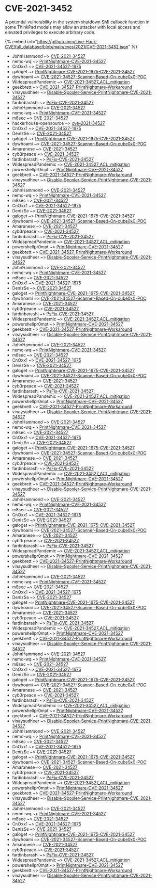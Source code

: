 # CVE-2021-3452

A potential vulnerability in the system shutdown SMI callback function in some ThinkPad models may allow an attacker with local access and elevated privileges to execute arbitrary code.

{% embed url="https://github.com/Live-Hack-CVE/full_database/blob/main/cves/2021/CVE-2021-3452.json" %}


* JohnHammond ~> [CVE-2021-34527](https://www.alice-snow.ru/2021/database/cve-2021-3452/cve-2021-34527-johnhammond)
* nemo-wq ~> [PrintNightmare-CVE-2021-34527](https://www.alice-snow.ru/2021/database/cve-2021-3452/printnightmare-cve-2021-34527-nemo-wq)
* CnOxx1 ~> [CVE-2021-34527-1675](https://www.alice-snow.ru/2021/database/cve-2021-3452/cve-2021-34527-1675-cnoxx1)
* galoget ~> [PrintNightmare-CVE-2021-1675-CVE-2021-34527](https://www.alice-snow.ru/2021/database/cve-2021-3452/printnightmare-cve-2021-1675-cve-2021-34527-galoget)
* dywhoami ~> [CVE-2021-34527-Scanner-Based-On-cube0x0-POC](https://www.alice-snow.ru/2021/database/cve-2021-3452/cve-2021-34527-scanner-based-on-cube0x0-poc-dywhoami)
* WidespreadPandemic ~> [CVE-2021-34527_ACL_mitigation](https://www.alice-snow.ru/2021/database/cve-2021-3452/cve-2021-34527_acl_mitigation-widespreadpandemic)
* geekbrett ~> [CVE-2021-34527-PrintNightmare-Workaround](https://www.alice-snow.ru/2021/database/cve-2021-3452/cve-2021-34527-printnightmare-workaround-geekbrett)
* vinaysudheer ~> [Disable-Spooler-Service-PrintNightmare-CVE-2021-34527](https://www.alice-snow.ru/2021/database/cve-2021-3452/disable-spooler-service-printnightmare-cve-2021-34527-vinaysudheer)
* fardinbarashi ~> [PsFix-CVE-2021-34527](https://www.alice-snow.ru/2021/database/cve-2021-3452/psfix-cve-2021-34527-fardinbarashi)
* JohnHammond ~> [CVE-2021-34527](https://www.alice-snow.ru/2021/database/cve-2021-3452/cve-2021-34527-johnhammond)
* nemo-wq ~> [PrintNightmare-CVE-2021-34527](https://www.alice-snow.ru/2021/database/cve-2021-3452/printnightmare-cve-2021-34527-nemo-wq)
* m8sec ~> [CVE-2021-34527](https://www.alice-snow.ru/2021/database/cve-2021-3452/cve-2021-34527-m8sec)
* hackerhouse-opensource ~> [cve-2021-34527](https://www.alice-snow.ru/2021/database/cve-2021-3452/cve-2021-34527-hackerhouse-opensource)
* CnOxx1 ~> [CVE-2021-34527-1675](https://www.alice-snow.ru/2021/database/cve-2021-3452/cve-2021-34527-1675-cnoxx1)
* DenizSe ~> [CVE-2021-34527](https://www.alice-snow.ru/2021/database/cve-2021-3452/cve-2021-34527-denizse)
* galoget ~> [PrintNightmare-CVE-2021-1675-CVE-2021-34527](https://www.alice-snow.ru/2021/database/cve-2021-3452/printnightmare-cve-2021-1675-cve-2021-34527-galoget)
* dywhoami ~> [CVE-2021-34527-Scanner-Based-On-cube0x0-POC](https://www.alice-snow.ru/2021/database/cve-2021-3452/cve-2021-34527-scanner-based-on-cube0x0-poc-dywhoami)
* Amaranese ~> [CVE-2021-34527](https://www.alice-snow.ru/2021/database/cve-2021-3452/cve-2021-34527-amaranese)
* cyb3rpeace ~> [CVE-2021-34527](https://www.alice-snow.ru/2021/database/cve-2021-3452/cve-2021-34527-cyb3rpeace)
* fardinbarashi ~> [PsFix-CVE-2021-34527](https://www.alice-snow.ru/2021/database/cve-2021-3452/psfix-cve-2021-34527-fardinbarashi)
* WidespreadPandemic ~> [CVE-2021-34527_ACL_mitigation](https://www.alice-snow.ru/2021/database/cve-2021-3452/cve-2021-34527_acl_mitigation-widespreadpandemic)
* powershellpr0mpt ~> [PrintNightmare-CVE-2021-34527](https://www.alice-snow.ru/2021/database/cve-2021-3452/printnightmare-cve-2021-34527-powershellpr0mpt)
* geekbrett ~> [CVE-2021-34527-PrintNightmare-Workaround](https://www.alice-snow.ru/2021/database/cve-2021-3452/cve-2021-34527-printnightmare-workaround-geekbrett)
* vinaysudheer ~> [Disable-Spooler-Service-PrintNightmare-CVE-2021-34527](https://www.alice-snow.ru/2021/database/cve-2021-3452/disable-spooler-service-printnightmare-cve-2021-34527-vinaysudheer)
* JohnHammond ~> [CVE-2021-34527](https://www.alice-snow.ru/2021/database/cve-2021-3452/cve-2021-34527-johnhammond)
* nemo-wq ~> [PrintNightmare-CVE-2021-34527](https://www.alice-snow.ru/2021/database/cve-2021-3452/printnightmare-cve-2021-34527-nemo-wq)
* m8sec ~> [CVE-2021-34527](https://www.alice-snow.ru/2021/database/cve-2021-3452/cve-2021-34527-m8sec)
* CnOxx1 ~> [CVE-2021-34527-1675](https://www.alice-snow.ru/2021/database/cve-2021-3452/cve-2021-34527-1675-cnoxx1)
* DenizSe ~> [CVE-2021-34527](https://www.alice-snow.ru/2021/database/cve-2021-3452/cve-2021-34527-denizse)
* galoget ~> [PrintNightmare-CVE-2021-1675-CVE-2021-34527](https://www.alice-snow.ru/2021/database/cve-2021-3452/printnightmare-cve-2021-1675-cve-2021-34527-galoget)
* dywhoami ~> [CVE-2021-34527-Scanner-Based-On-cube0x0-POC](https://www.alice-snow.ru/2021/database/cve-2021-3452/cve-2021-34527-scanner-based-on-cube0x0-poc-dywhoami)
* Amaranese ~> [CVE-2021-34527](https://www.alice-snow.ru/2021/database/cve-2021-3452/cve-2021-34527-amaranese)
* cyb3rpeace ~> [CVE-2021-34527](https://www.alice-snow.ru/2021/database/cve-2021-3452/cve-2021-34527-cyb3rpeace)
* fardinbarashi ~> [PsFix-CVE-2021-34527](https://www.alice-snow.ru/2021/database/cve-2021-3452/psfix-cve-2021-34527-fardinbarashi)
* WidespreadPandemic ~> [CVE-2021-34527_ACL_mitigation](https://www.alice-snow.ru/2021/database/cve-2021-3452/cve-2021-34527_acl_mitigation-widespreadpandemic)
* powershellpr0mpt ~> [PrintNightmare-CVE-2021-34527](https://www.alice-snow.ru/2021/database/cve-2021-3452/printnightmare-cve-2021-34527-powershellpr0mpt)
* geekbrett ~> [CVE-2021-34527-PrintNightmare-Workaround](https://www.alice-snow.ru/2021/database/cve-2021-3452/cve-2021-34527-printnightmare-workaround-geekbrett)
* vinaysudheer ~> [Disable-Spooler-Service-PrintNightmare-CVE-2021-34527](https://www.alice-snow.ru/2021/database/cve-2021-3452/disable-spooler-service-printnightmare-cve-2021-34527-vinaysudheer)
* JohnHammond ~> [CVE-2021-34527](https://www.alice-snow.ru/2021/database/cve-2021-3452/cve-2021-34527-johnhammond)
* nemo-wq ~> [PrintNightmare-CVE-2021-34527](https://www.alice-snow.ru/2021/database/cve-2021-3452/printnightmare-cve-2021-34527-nemo-wq)
* m8sec ~> [CVE-2021-34527](https://www.alice-snow.ru/2021/database/cve-2021-3452/cve-2021-34527-m8sec)
* CnOxx1 ~> [CVE-2021-34527-1675](https://www.alice-snow.ru/2021/database/cve-2021-3452/cve-2021-34527-1675-cnoxx1)
* DenizSe ~> [CVE-2021-34527](https://www.alice-snow.ru/2021/database/cve-2021-3452/cve-2021-34527-denizse)
* galoget ~> [PrintNightmare-CVE-2021-1675-CVE-2021-34527](https://www.alice-snow.ru/2021/database/cve-2021-3452/printnightmare-cve-2021-1675-cve-2021-34527-galoget)
* dywhoami ~> [CVE-2021-34527-Scanner-Based-On-cube0x0-POC](https://www.alice-snow.ru/2021/database/cve-2021-3452/cve-2021-34527-scanner-based-on-cube0x0-poc-dywhoami)
* Amaranese ~> [CVE-2021-34527](https://www.alice-snow.ru/2021/database/cve-2021-3452/cve-2021-34527-amaranese)
* cyb3rpeace ~> [CVE-2021-34527](https://www.alice-snow.ru/2021/database/cve-2021-3452/cve-2021-34527-cyb3rpeace)
* fardinbarashi ~> [PsFix-CVE-2021-34527](https://www.alice-snow.ru/2021/database/cve-2021-3452/psfix-cve-2021-34527-fardinbarashi)
* WidespreadPandemic ~> [CVE-2021-34527_ACL_mitigation](https://www.alice-snow.ru/2021/database/cve-2021-3452/cve-2021-34527_acl_mitigation-widespreadpandemic)
* powershellpr0mpt ~> [PrintNightmare-CVE-2021-34527](https://www.alice-snow.ru/2021/database/cve-2021-3452/printnightmare-cve-2021-34527-powershellpr0mpt)
* geekbrett ~> [CVE-2021-34527-PrintNightmare-Workaround](https://www.alice-snow.ru/2021/database/cve-2021-3452/cve-2021-34527-printnightmare-workaround-geekbrett)
* vinaysudheer ~> [Disable-Spooler-Service-PrintNightmare-CVE-2021-34527](https://www.alice-snow.ru/2021/database/cve-2021-3452/disable-spooler-service-printnightmare-cve-2021-34527-vinaysudheer)
* JohnHammond ~> [CVE-2021-34527](https://www.alice-snow.ru/2021/database/cve-2021-3452/cve-2021-34527-johnhammond)
* nemo-wq ~> [PrintNightmare-CVE-2021-34527](https://www.alice-snow.ru/2021/database/cve-2021-3452/printnightmare-cve-2021-34527-nemo-wq)
* m8sec ~> [CVE-2021-34527](https://www.alice-snow.ru/2021/database/cve-2021-3452/cve-2021-34527-m8sec)
* CnOxx1 ~> [CVE-2021-34527-1675](https://www.alice-snow.ru/2021/database/cve-2021-3452/cve-2021-34527-1675-cnoxx1)
* DenizSe ~> [CVE-2021-34527](https://www.alice-snow.ru/2021/database/cve-2021-3452/cve-2021-34527-denizse)
* galoget ~> [PrintNightmare-CVE-2021-1675-CVE-2021-34527](https://www.alice-snow.ru/2021/database/cve-2021-3452/printnightmare-cve-2021-1675-cve-2021-34527-galoget)
* dywhoami ~> [CVE-2021-34527-Scanner-Based-On-cube0x0-POC](https://www.alice-snow.ru/2021/database/cve-2021-3452/cve-2021-34527-scanner-based-on-cube0x0-poc-dywhoami)
* Amaranese ~> [CVE-2021-34527](https://www.alice-snow.ru/2021/database/cve-2021-3452/cve-2021-34527-amaranese)
* cyb3rpeace ~> [CVE-2021-34527](https://www.alice-snow.ru/2021/database/cve-2021-3452/cve-2021-34527-cyb3rpeace)
* fardinbarashi ~> [PsFix-CVE-2021-34527](https://www.alice-snow.ru/2021/database/cve-2021-3452/psfix-cve-2021-34527-fardinbarashi)
* WidespreadPandemic ~> [CVE-2021-34527_ACL_mitigation](https://www.alice-snow.ru/2021/database/cve-2021-3452/cve-2021-34527_acl_mitigation-widespreadpandemic)
* powershellpr0mpt ~> [PrintNightmare-CVE-2021-34527](https://www.alice-snow.ru/2021/database/cve-2021-3452/printnightmare-cve-2021-34527-powershellpr0mpt)
* geekbrett ~> [CVE-2021-34527-PrintNightmare-Workaround](https://www.alice-snow.ru/2021/database/cve-2021-3452/cve-2021-34527-printnightmare-workaround-geekbrett)
* vinaysudheer ~> [Disable-Spooler-Service-PrintNightmare-CVE-2021-34527](https://www.alice-snow.ru/2021/database/cve-2021-3452/disable-spooler-service-printnightmare-cve-2021-34527-vinaysudheer)
* JohnHammond ~> [CVE-2021-34527](https://www.alice-snow.ru/2021/database/cve-2021-3452/cve-2021-34527-johnhammond)
* nemo-wq ~> [PrintNightmare-CVE-2021-34527](https://www.alice-snow.ru/2021/database/cve-2021-3452/printnightmare-cve-2021-34527-nemo-wq)
* m8sec ~> [CVE-2021-34527](https://www.alice-snow.ru/2021/database/cve-2021-3452/cve-2021-34527-m8sec)
* CnOxx1 ~> [CVE-2021-34527-1675](https://www.alice-snow.ru/2021/database/cve-2021-3452/cve-2021-34527-1675-cnoxx1)
* DenizSe ~> [CVE-2021-34527](https://www.alice-snow.ru/2021/database/cve-2021-3452/cve-2021-34527-denizse)
* galoget ~> [PrintNightmare-CVE-2021-1675-CVE-2021-34527](https://www.alice-snow.ru/2021/database/cve-2021-3452/printnightmare-cve-2021-1675-cve-2021-34527-galoget)
* dywhoami ~> [CVE-2021-34527-Scanner-Based-On-cube0x0-POC](https://www.alice-snow.ru/2021/database/cve-2021-3452/cve-2021-34527-scanner-based-on-cube0x0-poc-dywhoami)
* Amaranese ~> [CVE-2021-34527](https://www.alice-snow.ru/2021/database/cve-2021-3452/cve-2021-34527-amaranese)
* cyb3rpeace ~> [CVE-2021-34527](https://www.alice-snow.ru/2021/database/cve-2021-3452/cve-2021-34527-cyb3rpeace)
* fardinbarashi ~> [PsFix-CVE-2021-34527](https://www.alice-snow.ru/2021/database/cve-2021-3452/psfix-cve-2021-34527-fardinbarashi)
* WidespreadPandemic ~> [CVE-2021-34527_ACL_mitigation](https://www.alice-snow.ru/2021/database/cve-2021-3452/cve-2021-34527_acl_mitigation-widespreadpandemic)
* powershellpr0mpt ~> [PrintNightmare-CVE-2021-34527](https://www.alice-snow.ru/2021/database/cve-2021-3452/printnightmare-cve-2021-34527-powershellpr0mpt)
* geekbrett ~> [CVE-2021-34527-PrintNightmare-Workaround](https://www.alice-snow.ru/2021/database/cve-2021-3452/cve-2021-34527-printnightmare-workaround-geekbrett)
* vinaysudheer ~> [Disable-Spooler-Service-PrintNightmare-CVE-2021-34527](https://www.alice-snow.ru/2021/database/cve-2021-3452/disable-spooler-service-printnightmare-cve-2021-34527-vinaysudheer)
* JohnHammond ~> [CVE-2021-34527](https://www.alice-snow.ru/2021/database/cve-2021-3452/cve-2021-34527-johnhammond)
* nemo-wq ~> [PrintNightmare-CVE-2021-34527](https://www.alice-snow.ru/2021/database/cve-2021-3452/printnightmare-cve-2021-34527-nemo-wq)
* m8sec ~> [CVE-2021-34527](https://www.alice-snow.ru/2021/database/cve-2021-3452/cve-2021-34527-m8sec)
* CnOxx1 ~> [CVE-2021-34527-1675](https://www.alice-snow.ru/2021/database/cve-2021-3452/cve-2021-34527-1675-cnoxx1)
* DenizSe ~> [CVE-2021-34527](https://www.alice-snow.ru/2021/database/cve-2021-3452/cve-2021-34527-denizse)
* galoget ~> [PrintNightmare-CVE-2021-1675-CVE-2021-34527](https://www.alice-snow.ru/2021/database/cve-2021-3452/printnightmare-cve-2021-1675-cve-2021-34527-galoget)
* dywhoami ~> [CVE-2021-34527-Scanner-Based-On-cube0x0-POC](https://www.alice-snow.ru/2021/database/cve-2021-3452/cve-2021-34527-scanner-based-on-cube0x0-poc-dywhoami)
* Amaranese ~> [CVE-2021-34527](https://www.alice-snow.ru/2021/database/cve-2021-3452/cve-2021-34527-amaranese)
* cyb3rpeace ~> [CVE-2021-34527](https://www.alice-snow.ru/2021/database/cve-2021-3452/cve-2021-34527-cyb3rpeace)
* fardinbarashi ~> [PsFix-CVE-2021-34527](https://www.alice-snow.ru/2021/database/cve-2021-3452/psfix-cve-2021-34527-fardinbarashi)
* WidespreadPandemic ~> [CVE-2021-34527_ACL_mitigation](https://www.alice-snow.ru/2021/database/cve-2021-3452/cve-2021-34527_acl_mitigation-widespreadpandemic)
* powershellpr0mpt ~> [PrintNightmare-CVE-2021-34527](https://www.alice-snow.ru/2021/database/cve-2021-3452/printnightmare-cve-2021-34527-powershellpr0mpt)
* geekbrett ~> [CVE-2021-34527-PrintNightmare-Workaround](https://www.alice-snow.ru/2021/database/cve-2021-3452/cve-2021-34527-printnightmare-workaround-geekbrett)
* vinaysudheer ~> [Disable-Spooler-Service-PrintNightmare-CVE-2021-34527](https://www.alice-snow.ru/2021/database/cve-2021-3452/disable-spooler-service-printnightmare-cve-2021-34527-vinaysudheer)
* JohnHammond ~> [CVE-2021-34527](https://www.alice-snow.ru/2021/database/cve-2021-3452/cve-2021-34527-johnhammond)
* nemo-wq ~> [PrintNightmare-CVE-2021-34527](https://www.alice-snow.ru/2021/database/cve-2021-3452/printnightmare-cve-2021-34527-nemo-wq)
* m8sec ~> [CVE-2021-34527](https://www.alice-snow.ru/2021/database/cve-2021-3452/cve-2021-34527-m8sec)
* CnOxx1 ~> [CVE-2021-34527-1675](https://www.alice-snow.ru/2021/database/cve-2021-3452/cve-2021-34527-1675-cnoxx1)
* DenizSe ~> [CVE-2021-34527](https://www.alice-snow.ru/2021/database/cve-2021-3452/cve-2021-34527-denizse)
* galoget ~> [PrintNightmare-CVE-2021-1675-CVE-2021-34527](https://www.alice-snow.ru/2021/database/cve-2021-3452/printnightmare-cve-2021-1675-cve-2021-34527-galoget)
* dywhoami ~> [CVE-2021-34527-Scanner-Based-On-cube0x0-POC](https://www.alice-snow.ru/2021/database/cve-2021-3452/cve-2021-34527-scanner-based-on-cube0x0-poc-dywhoami)
* Amaranese ~> [CVE-2021-34527](https://www.alice-snow.ru/2021/database/cve-2021-3452/cve-2021-34527-amaranese)
* cyb3rpeace ~> [CVE-2021-34527](https://www.alice-snow.ru/2021/database/cve-2021-3452/cve-2021-34527-cyb3rpeace)
* fardinbarashi ~> [PsFix-CVE-2021-34527](https://www.alice-snow.ru/2021/database/cve-2021-3452/psfix-cve-2021-34527-fardinbarashi)
* WidespreadPandemic ~> [CVE-2021-34527_ACL_mitigation](https://www.alice-snow.ru/2021/database/cve-2021-3452/cve-2021-34527_acl_mitigation-widespreadpandemic)
* powershellpr0mpt ~> [PrintNightmare-CVE-2021-34527](https://www.alice-snow.ru/2021/database/cve-2021-3452/printnightmare-cve-2021-34527-powershellpr0mpt)
* geekbrett ~> [CVE-2021-34527-PrintNightmare-Workaround](https://www.alice-snow.ru/2021/database/cve-2021-3452/cve-2021-34527-printnightmare-workaround-geekbrett)
* vinaysudheer ~> [Disable-Spooler-Service-PrintNightmare-CVE-2021-34527](https://www.alice-snow.ru/2021/database/cve-2021-3452/disable-spooler-service-printnightmare-cve-2021-34527-vinaysudheer)
* JohnHammond ~> [CVE-2021-34527](https://www.alice-snow.ru/2021/database/cve-2021-3452/cve-2021-34527-johnhammond)
* nemo-wq ~> [PrintNightmare-CVE-2021-34527](https://www.alice-snow.ru/2021/database/cve-2021-3452/printnightmare-cve-2021-34527-nemo-wq)
* m8sec ~> [CVE-2021-34527](https://www.alice-snow.ru/2021/database/cve-2021-3452/cve-2021-34527-m8sec)
* CnOxx1 ~> [CVE-2021-34527-1675](https://www.alice-snow.ru/2021/database/cve-2021-3452/cve-2021-34527-1675-cnoxx1)
* DenizSe ~> [CVE-2021-34527](https://www.alice-snow.ru/2021/database/cve-2021-3452/cve-2021-34527-denizse)
* galoget ~> [PrintNightmare-CVE-2021-1675-CVE-2021-34527](https://www.alice-snow.ru/2021/database/cve-2021-3452/printnightmare-cve-2021-1675-cve-2021-34527-galoget)
* dywhoami ~> [CVE-2021-34527-Scanner-Based-On-cube0x0-POC](https://www.alice-snow.ru/2021/database/cve-2021-3452/cve-2021-34527-scanner-based-on-cube0x0-poc-dywhoami)
* Amaranese ~> [CVE-2021-34527](https://www.alice-snow.ru/2021/database/cve-2021-3452/cve-2021-34527-amaranese)
* cyb3rpeace ~> [CVE-2021-34527](https://www.alice-snow.ru/2021/database/cve-2021-3452/cve-2021-34527-cyb3rpeace)
* fardinbarashi ~> [PsFix-CVE-2021-34527](https://www.alice-snow.ru/2021/database/cve-2021-3452/psfix-cve-2021-34527-fardinbarashi)
* WidespreadPandemic ~> [CVE-2021-34527_ACL_mitigation](https://www.alice-snow.ru/2021/database/cve-2021-3452/cve-2021-34527_acl_mitigation-widespreadpandemic)
* powershellpr0mpt ~> [PrintNightmare-CVE-2021-34527](https://www.alice-snow.ru/2021/database/cve-2021-3452/printnightmare-cve-2021-34527-powershellpr0mpt)
* geekbrett ~> [CVE-2021-34527-PrintNightmare-Workaround](https://www.alice-snow.ru/2021/database/cve-2021-3452/cve-2021-34527-printnightmare-workaround-geekbrett)
* vinaysudheer ~> [Disable-Spooler-Service-PrintNightmare-CVE-2021-34527](https://www.alice-snow.ru/2021/database/cve-2021-3452/disable-spooler-service-printnightmare-cve-2021-34527-vinaysudheer)
* JohnHammond ~> [CVE-2021-34527](https://www.alice-snow.ru/2021/database/cve-2021-3452/cve-2021-34527-johnhammond)
* nemo-wq ~> [PrintNightmare-CVE-2021-34527](https://www.alice-snow.ru/2021/database/cve-2021-3452/printnightmare-cve-2021-34527-nemo-wq)
* m8sec ~> [CVE-2021-34527](https://www.alice-snow.ru/2021/database/cve-2021-3452/cve-2021-34527-m8sec)
* CnOxx1 ~> [CVE-2021-34527-1675](https://www.alice-snow.ru/2021/database/cve-2021-3452/cve-2021-34527-1675-cnoxx1)
* DenizSe ~> [CVE-2021-34527](https://www.alice-snow.ru/2021/database/cve-2021-3452/cve-2021-34527-denizse)
* galoget ~> [PrintNightmare-CVE-2021-1675-CVE-2021-34527](https://www.alice-snow.ru/2021/database/cve-2021-3452/printnightmare-cve-2021-1675-cve-2021-34527-galoget)
* dywhoami ~> [CVE-2021-34527-Scanner-Based-On-cube0x0-POC](https://www.alice-snow.ru/2021/database/cve-2021-3452/cve-2021-34527-scanner-based-on-cube0x0-poc-dywhoami)
* Amaranese ~> [CVE-2021-34527](https://www.alice-snow.ru/2021/database/cve-2021-3452/cve-2021-34527-amaranese)
* cyb3rpeace ~> [CVE-2021-34527](https://www.alice-snow.ru/2021/database/cve-2021-3452/cve-2021-34527-cyb3rpeace)
* fardinbarashi ~> [PsFix-CVE-2021-34527](https://www.alice-snow.ru/2021/database/cve-2021-3452/psfix-cve-2021-34527-fardinbarashi)
* WidespreadPandemic ~> [CVE-2021-34527_ACL_mitigation](https://www.alice-snow.ru/2021/database/cve-2021-3452/cve-2021-34527_acl_mitigation-widespreadpandemic)
* powershellpr0mpt ~> [PrintNightmare-CVE-2021-34527](https://www.alice-snow.ru/2021/database/cve-2021-3452/printnightmare-cve-2021-34527-powershellpr0mpt)
* geekbrett ~> [CVE-2021-34527-PrintNightmare-Workaround](https://www.alice-snow.ru/2021/database/cve-2021-3452/cve-2021-34527-printnightmare-workaround-geekbrett)
* vinaysudheer ~> [Disable-Spooler-Service-PrintNightmare-CVE-2021-34527](https://www.alice-snow.ru/2021/database/cve-2021-3452/disable-spooler-service-printnightmare-cve-2021-34527-vinaysudheer)
* JohnHammond ~> [CVE-2021-34527](https://www.alice-snow.ru/2021/database/cve-2021-3452/cve-2021-34527-johnhammond)
* nemo-wq ~> [PrintNightmare-CVE-2021-34527](https://www.alice-snow.ru/2021/database/cve-2021-3452/printnightmare-cve-2021-34527-nemo-wq)
* m8sec ~> [CVE-2021-34527](https://www.alice-snow.ru/2021/database/cve-2021-3452/cve-2021-34527-m8sec)
* CnOxx1 ~> [CVE-2021-34527-1675](https://www.alice-snow.ru/2021/database/cve-2021-3452/cve-2021-34527-1675-cnoxx1)
* DenizSe ~> [CVE-2021-34527](https://www.alice-snow.ru/2021/database/cve-2021-3452/cve-2021-34527-denizse)
* galoget ~> [PrintNightmare-CVE-2021-1675-CVE-2021-34527](https://www.alice-snow.ru/2021/database/cve-2021-3452/printnightmare-cve-2021-1675-cve-2021-34527-galoget)
* dywhoami ~> [CVE-2021-34527-Scanner-Based-On-cube0x0-POC](https://www.alice-snow.ru/2021/database/cve-2021-3452/cve-2021-34527-scanner-based-on-cube0x0-poc-dywhoami)
* Amaranese ~> [CVE-2021-34527](https://www.alice-snow.ru/2021/database/cve-2021-3452/cve-2021-34527-amaranese)
* cyb3rpeace ~> [CVE-2021-34527](https://www.alice-snow.ru/2021/database/cve-2021-3452/cve-2021-34527-cyb3rpeace)
* fardinbarashi ~> [PsFix-CVE-2021-34527](https://www.alice-snow.ru/2021/database/cve-2021-3452/psfix-cve-2021-34527-fardinbarashi)
* WidespreadPandemic ~> [CVE-2021-34527_ACL_mitigation](https://www.alice-snow.ru/2021/database/cve-2021-3452/cve-2021-34527_acl_mitigation-widespreadpandemic)
* powershellpr0mpt ~> [PrintNightmare-CVE-2021-34527](https://www.alice-snow.ru/2021/database/cve-2021-3452/printnightmare-cve-2021-34527-powershellpr0mpt)
* geekbrett ~> [CVE-2021-34527-PrintNightmare-Workaround](https://www.alice-snow.ru/2021/database/cve-2021-3452/cve-2021-34527-printnightmare-workaround-geekbrett)
* vinaysudheer ~> [Disable-Spooler-Service-PrintNightmare-CVE-2021-34527](https://www.alice-snow.ru/2021/database/cve-2021-3452/disable-spooler-service-printnightmare-cve-2021-34527-vinaysudheer)